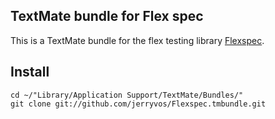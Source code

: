 ## TextMate bundle for Flex spec
This is a TextMate bundle for the flex testing library [Flexspec](http://github.com/moneypools/flexspec).

## Install
    cd ~/"Library/Application Support/TextMate/Bundles/"
    git clone git://github.com/jerryvos/Flexspec.tmbundle.git
